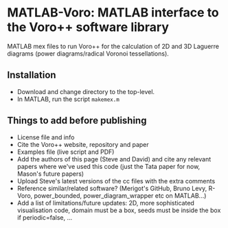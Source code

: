 # MATLAB-Voro: MATLAB interface to the Voro++ software library
MATLAB mex files to run Voro++ for the calculation of 2D and 3D Laguerre diagrams (power diagrams/radical Voronoi tessellations).

## Installation ##

* Download and change directory to the top-level.
* In MATLAB, run the script ``makemex.m``

## Things to add before publishing ##
* License file and info
* Cite the Voro++ website, repository and paper
* Examples file (live script and PDF)
* Add the authors of this page (Steve and David) and cite any relevant papers where we've used this code (just the Tata paper for now, Mason's future papers)
* Upload Steve's latest versions of the cc files with the extra comments
* Reference similar/related software? (Merigot's GitHub, Bruno Levy, R-Voro, power_bounded, power_diagram_wrapper etc on MATLAB...)
* Add a list of limitations/future updates: 2D, more sophisticated visualisation code, domain must be a box, seeds must be inside the box if periodic=false, ...
